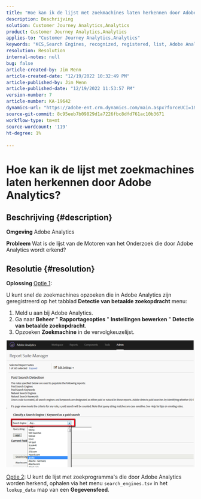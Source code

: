 ```yaml
---
title: "Hoe kan ik de lijst met zoekmachines laten herkennen door Adobe Analytics?"
description: Beschrijving
solution: Customer Journey Analytics,Analytics
product: Customer Journey Analytics,Analytics
applies-to: "Customer Journey Analytics,Analytics"
keywords: "KCS,Search Engines, recognized, registered, list, Adobe Analytics"
resolution: Resolution
internal-notes: null
bug: false
article-created-by: Jim Menn
article-created-date: "12/19/2022 10:32:49 PM"
article-published-by: Jim Menn
article-published-date: "12/19/2022 11:53:57 PM"
version-number: 7
article-number: KA-19642
dynamics-url: "https://adobe-ent.crm.dynamics.com/main.aspx?forceUCI=1&pagetype=entityrecord&etn=knowledgearticle&id=7fc1db10-ed7f-ed11-81ac-6045bd006704"
source-git-commit: 8c95eeb7b09829d1a7226fbc8dfd761ac10b3671
workflow-type: tm+mt
source-wordcount: '119'
ht-degree: 1%

---
```


# Hoe kan ik de lijst met zoekmachines laten herkennen door Adobe Analytics?

## Beschrijving {#description}


<b>Omgeving</b>
Adobe Analytics

<b>Probleem</b>
Wat is de lijst van de Motoren van het Onderzoek die door Adobe Analytics wordt erkend?


## Resolutie {#resolution}


<b>Oplossing</b>
<u>Optie 1</u>:

U kunt snel de zoekmachines opzoeken die in Adobe Analytics zijn geregistreerd op het tabblad <b>Detectie van betaalde zoekopdracht</b> menu:

1. Meld u aan bij Adobe Analytics.
2. Ga naar <b>Beheer</b> &quot; <b>Rapportageopties</b> &quot; <b>Instellingen bewerken</b> &quot; <b>Detectie van betaalde zoekopdracht</b>.
3. Opzoeken <b>Zoekmachine</b> in de vervolgkeuzelijst.


![](assets/d35acf7a-a0e7-ec11-bb3c-000d3a3bd25c.png)

<u>Optie 2</u>: U kunt de lijst met zoekprogramma&#39;s die door Adobe Analytics worden herkend, ophalen via het menu `search_engines.tsv` in het `lookup_data` map van een <b>Gegevensfeed</b>.
